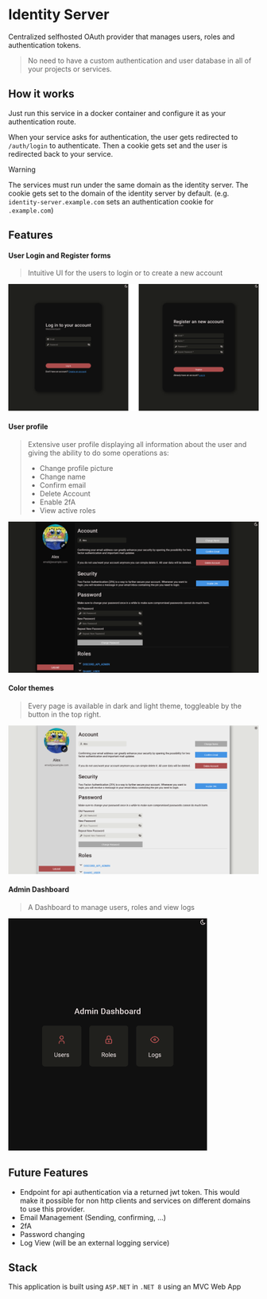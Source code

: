 # Identity Server
Centralized selfhosted OAuth provider that manages users, roles and authentication tokens.
> No need to have a custom authentication and user database in all of your projects or services.

## How it works
Just run this service in a docker container and configure it as your authentication route.

When your service asks for authentication, the user gets redirected to `/auth/login` to authenticate. Then a cookie gets set and the user is redirected back to your service.

> [!WARNING]
> The services must run under the same domain as the identity server. The cookie gets set to the domain of the identity server by default. (e.g. `identity-server.example.com` sets an authentication cookie for `.example.com`)

## Features

#### User Login and Register forms
>Intuitive UI for the users to login or to create a new account

![Login and register form](./assets/login-page.png)

#### User profile
>Extensive user profile displaying all information about the user and giving the ability to do some operations as:
>- Change profile picture
>- Change name
>- Confirm email
>- Delete Account
>- Enable 2fA
>- View active roles

![user profile](./assets/profile-dark.png)

#### Color themes
>Every page is available in dark and light theme, toggleable by the button in the top right.

![user profile in light mode](./assets/profile-light.png)

#### Admin Dashboard
> A Dashboard to manage users, roles and view logs

<img src='./assets/admin.png' alt='admin-dashboard' width=400>

## Future Features
- Endpoint for api authentication via a returned jwt token. This would make it possible for non http clients and services on different domains to use this provider.
- Email Management (Sending, confirming, ...)
- 2fA
- Password changing
- Log View (will be an external logging service)

## Stack
This application is built using `ASP.NET` in `.NET 8` using an MVC Web App

